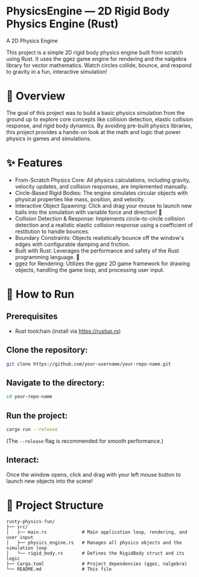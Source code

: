# PhysicsEngine — 2D Rigid Body Physics Engine (Rust)

A 2D Physics Engine

This project is a simple 2D rigid body physics engine built from scratch using Rust. It uses the ggez game engine for rendering and the nalgebra library for vector mathematics. Watch circles collide, bounce, and respond to gravity in a fun, interactive simulation!

# 🎯 Overview

The goal of this project was to build a basic physics simulation from the ground up to explore core concepts like collision detection, elastic collision response, and rigid body dynamics. By avoiding pre-built physics libraries, this project provides a hands-on look at the math and logic that power physics in games and simulations.

# ✨ Features

- From-Scratch Physics Core: All physics calculations, including gravity, velocity updates, and collision responses, are implemented manually.
- Circle-Based Rigid Bodies: The engine simulates circular objects with physical properties like mass, position, and velocity.
- Interactive Object Spawning: Click and drag your mouse to launch new balls into the simulation with variable force and direction! 🎯
- Collision Detection & Response: Implements circle-to-circle collision detection and a realistic elastic collision response using a coefficient of restitution to handle bounces.
- Boundary Constraints: Objects realistically bounce off the window's edges with configurable damping and friction.
- Built with Rust: Leverages the performance and safety of the Rust programming language. 🦀
- ggez for Rendering: Utilizes the ggez 2D game framework for drawing objects, handling the game loop, and processing user input.

# 🚀 How to Run

## Prerequisites

- Rust toolchain (install via https://rustup.rs)

## Clone the repository:

```bash
git clone https://github.com/your-username/your-repo-name.git
```

## Navigate to the directory:

```bash
cd your-repo-name
```

## Run the project:

```bash
cargo run --release
```

(The `--release` flag is recommended for smooth performance.)

## Interact:

Once the window opens, click and drag with your left mouse button to launch new objects into the scene!

# 📁 Project Structure

```
rusty-physics-fun/
├── src/
│   ├── main.rs             # Main application loop, rendering, and user input
│   ├── physics_engine.rs   # Manages all physics objects and the simulation loop
│   └── rigid_body.rs       # Defines the RigidBody struct and its logic
├── Cargo.toml              # Project dependencies (ggez, nalgebra)
└── README.md               # This file
```
